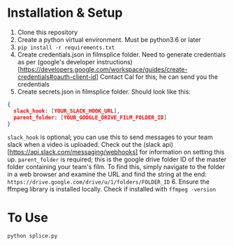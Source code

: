 # Installation & Setup
1. Clone this repository
2. Create a python virtual environment. Must be python3.6 or later
3. `pip install -r requirements.txt`
4. Create credentials.json in filmsplice folder. Need to generate credentials as per (google's developer instructions)
[https://developers.google.com/workspace/guides/create-credentials#oauth-client-id]
Contact Cal for this; he can send you the credentials
5. Create secrets.json in filmsplice folder.
Should look like this:
```json
{
  slack_hook: [YOUR_SLACK_HOOK_URL],
  parent_folder: [YOUR_GOOGLE_DRIVE_FILM_FOLDER_ID]
}
```
`slack_hook` is optional; you can use this to send messages to your team slack when a video is uploaded.
Check out the (slack api)[https://api.slack.com/messaging/webhooks] for information on setting this up.
`parent_folder` is required; this is the google drive folder ID of the master folder containing your team's film.
To find this, simply navigate to the folder in a web browser and examine the URL and find the string at the end:
`https://drive.google.com/drive/u/1/folders/FOLDER_ID`
6. Ensure the ffmpeg library is installed locally. Check if installed with `ffmpeg -version`

# To Use
`python splice.py`

